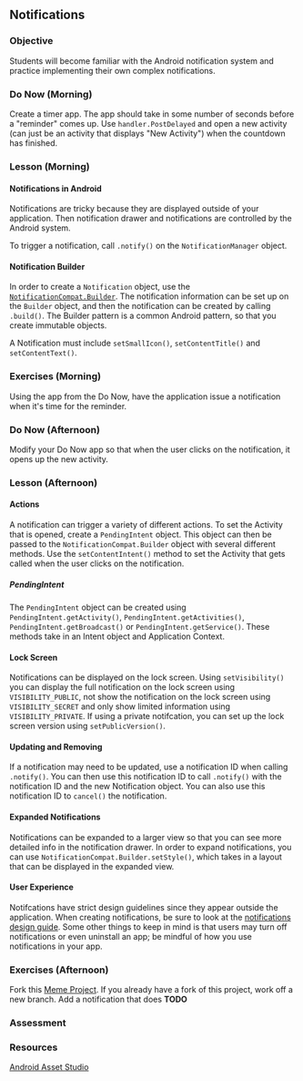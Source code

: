 ## Notifications

### Objective

Students will become familiar with the Android notification system and practice implementing their own complex
notifications.

### Do Now (Morning)

Create a timer app. The app should take in some number of seconds before a "reminder" comes up. Use `handler.PostDelayed` and open a new activity (can just be an activity that displays "New Activity") when the countdown has finished.

### Lesson (Morning)

#### Notifications in Android

Notifications are tricky because they are displayed outside of your application. Then notification drawer and notifications are controlled by the Android system.

To trigger a notification, call `.notify()` on the `NotificationManager` object.

#### Notification Builder

In order to create a `Notification` object, use the [`NotificationCompat.Builder`](http://developer.android.com/reference/android/support/v4/app/NotificationCompat.Builder.html). The notification information can be set up on the `Builder` object, and then the notification can be created by calling `.build()`. The Builder pattern is a common Android pattern, so that you create immutable objects.

A Notification must include `setSmallIcon()`, `setContentTitle()` and `setContentText()`.

### Exercises (Morning)

Using the app from the Do Now, have the application issue a notification when it's time for the reminder.

### Do Now (Afternoon)

Modify your Do Now app so that when the user clicks on the notification, it opens up the new activity.

### Lesson (Afternoon)

#### Actions

A notification can trigger a variety of different actions. To set the Activity that is opened, create a `PendingIntent` object. This object can then be passed to the `NotificationCompat.Builder` object with several different methods. Use the `setContentIntent()` method to set the Activity that gets called when the user clicks on the notification.

##### PendingIntent

The `PendingIntent` object can be created using `PendingIntent.getActivity()`, `PendingIntent.getActivities()`, `PendingIntent.getBroadcast()` or `PendingIntent.getService()`. These methods take in an Intent object and Application Context.

#### Lock Screen

Notifications can be displayed on the lock screen. Using `setVisibility()` you can display the full notification on the lock screen using `VISIBILITY_PUBLIC`, not show the notification on the lock screen using `VISIBILITY_SECRET` and only show limited information using `VISIBILITY_PRIVATE`. If using a private notifcation, you can set up the lock screen version using `setPublicVersion()`.

#### Updating and Removing

If a notification may need to be updated, use a notification ID when calling `.notify()`. You can then use this notification ID to call `.notify()` with the notification ID and the new Notification object. You can also use this notification ID to `cancel()` the notification.

#### Expanded Notifications

Notifications can be expanded to a larger view so that you can see more detailed info in the notification drawer. In order to expand notifications, you can use `NotificationCompat.Builder.setStyle()`, which takes in a layout that can be displayed in the expanded view.

#### User Experience

Notifcations have strict design guidelines since they appear outside the application. When creating notifications, be sure to look at the [notifications design guide](http://developer.android.com/design/patterns/notifications.html). Some other things to keep in mind is that users may turn off notifications or even uninstall an app; be mindful of how you use notifications in your app.

### Exercises (Afternoon)

Fork this [Meme Project](https://github.com/MadelynTav/MemeProject). If you already have a fork of this project, work off a new branch. Add a notification that does **TODO**

### Assessment

### Resources

[Android Asset Studio](https://romannurik.github.io/AndroidAssetStudio/) 
